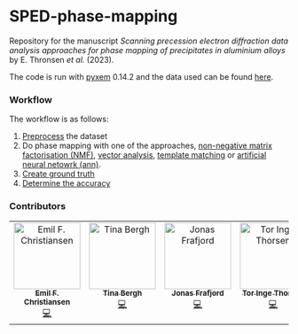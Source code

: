 # SPED-phase-mapping
Repository for the manuscript _Scanning precession electron diffraction data analysis approaches for phase mapping of precipitates in aluminium alloys_ by E. Thronsen _et al._ (2023). 

The code is run with [pyxem](https://github.com/pyxem/pyxem) 0.14.2 and the data used can be found [here](https://doi.org/10.5281/zenodo.6645396). 

### Workflow
The workflow is as follows:

1. [Preprocess](https://github.com/elisathr/SPED-phase-mapping/blob/main/preprocess.ipynb) the dataset
2. Do phase mapping with one of the approaches, [non-negative matrix factorisation (NMF)](https://github.com/elisathr/SPED-phase-mapping/tree/main/NMF), [vector analysis](https://github.com/elisathr/SPED-phase-mapping/tree/main/VectorAnalysis), [template matching](https://github.com/elisathr/SPED-phase-mapping/tree/main/TemplateMatching) or [artificial neural netowrk (ann)](https://github.com/elisathr/SPED-phase-mapping/tree/main/ANN).
3. [Create ground truth](https://github.com/elisathr/SPED-phase-mapping/blob/main/create_ground_truth.ipynb)
4. [Determine the accuracy](https://github.com/elisathr/SPED-phase-mapping/blob/main/Determine_accuracy.ipynb)

### Contributors

<!-- ALL-CONTRIBUTORS-LIST:START - Do not remove or modify this section -->
<!-- prettier-ignore-start -->
<!-- markdownlint-disable -->
<table>
  <tbody>
    <tr>
      <td align="center" valign="top" width="14.28%"><a href="https://github.com/emichr"><img src= "https://avatars.githubusercontent.com/u/16645501?v=4" width="120px;" alt="Emil F. Christiansen"/><br /><sub><b>Emil F.      Christiansen</b></sub></a><br /><a href="https://github.com/elisathr/SPED-phase-mapping/commits?author=emichr" title="Preprocessing and NMF">💻</a></td>
      <td align="center" valign="top" width="14.28%"><a href="https://github.com/tinabe"><img src= "https://avatars.githubusercontent.com/u/22915119?v=4" width="120px;" alt="Tina Bergh"/><br /><sub><b>Tina Bergh</b></sub></a><br /><a href="https://github.com/elisathr/SPED-phase-mapping/commits?author=tinabe" title="Vector analysis">💻</a></td>
            <td align="center" valign="top" width="14.28%"><a href="https://github.com/JonasFrafjord"><img src= "https://avatars.githubusercontent.com/u/22909029?v=4" width="120px;" alt="Jonas Frafjord"/><br /><sub><b>Jonas Frafjord</b></sub></a><br /><a href="https://github.com/elisathr/SPED-phase-mapping/commits?author=JonasFrafjord" title="Vector analysis">💻</a></td>
              <td align="center" valign="top" width="14.28%"><a href="https://github.com/torit493"><img src= "https://avatars.githubusercontent.com/u/104507376?v=4" width="120px;" alt="Tor Inge Thorsen"/><br /><sub><b>Tor Inge Thorsen</b></sub></a><br /><a href="https://github.com/elisathr/SPED-phase-mapping/commits?author=torit493" title="Template matching">💻</a></td>
             <td align="center" valign="top" width="14.28%"><a href="https://github.com/elisathr"><img src= "https://avatars.githubusercontent.com/u/27852238?s=400&u=30efcf929070a5b8d854fe4b0652cfc7c42137fe&v=4" width="120px;" alt="Elisabeth Thronsen"/><br /><sub><b>Elisabeth Thronsen</b></sub></a><br /><a href="https://github.com/elisathr/SPED-phase-mapping/commits?author=elisathr" title="Artificial neural networks">💻</a></td>


  </tbody>
</table>

<!-- markdownlint-restore -->
<!-- prettier-ignore-end -->

<!-- ALL-CONTRIBUTORS-LIST:END -->


